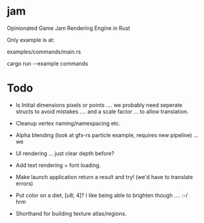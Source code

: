 # jam
Opinionated Game Jam Rendering Engine in Rust

Only example is at:

examples/commands/main.rs

cargo run --example commands

# Todo
- Is Initial dimensions pixels or points .... we probably need seperate structs to avoid mistakes .... and a scale factor ... to allow translation.
- Cleanup vertex naming/namespacing etc.

- Alpha blending (look at gfx-rs particle example, requires new pipeline) ... we 

- UI rendering ... just clear depth before?

- Add text rendering  + font loading.

- Make launch application return a result and try! (we'd have to translate errors)
- Put color on a diet, [u8; 4]? I like being able to brighten though .... :-/ hrm

- Shorthand for building texture atlas/regions.

